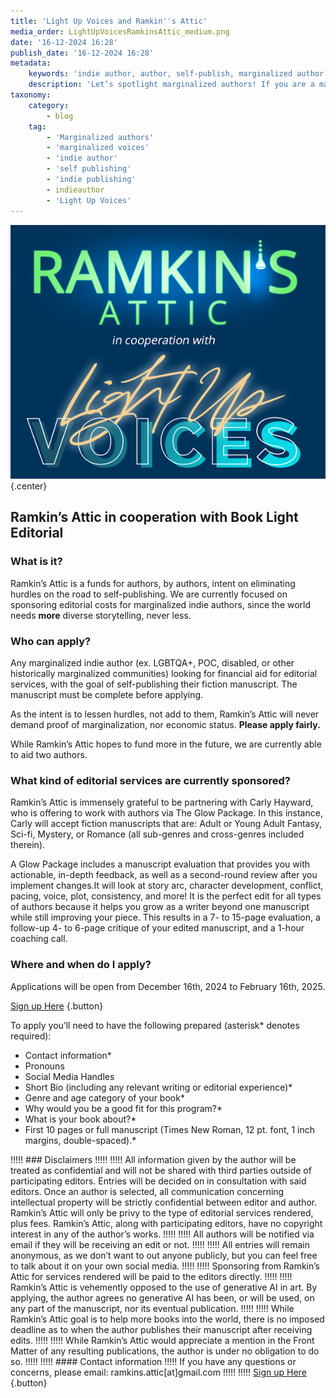 ```yaml
---
title: 'Light Up Voices and Ramkin''s Attic'
media_order: LightUpVoicesRamkinsAttic_medium.png
date: '16-12-2024 16:28'
publish_date: '16-12-2024 16:28'
metadata:
    keywords: 'indie author, author, self-publish, marginalized author'
    description: 'Let’s spotlight marginalized authors! If you are a marginalized author planning to indie publish, enter now to receive a free editorial evaluation on your manuscript.'
taxonomy:
    category:
        - blog
    tag:
        - 'Marginalized authors'
        - 'marginalized voices'
        - 'indie author'
        - 'self publishing'
        - 'indie publishing'
        - indieauthor
        - 'Light Up Voices'
---
```


![Ramkin's Attic in cooperation with Light Up Voices](LightUpVoicesRamkinsAttic_medium.png "Ramkin's Attic in cooperation with Light Up Voices"){.center}
## Ramkin’s Attic in cooperation with Book Light Editorial

### What is it?

Ramkin’s Attic is a funds for authors, by authors, intent on eliminating hurdles on the road to self-publishing. We are currently focused on sponsoring editorial costs for marginalized indie authors, since the world needs **more** diverse storytelling, never less.

### Who can apply?

Any marginalized indie author (ex. LGBTQA+, POC, disabled, or other historically marginalized communities) looking for financial aid for editorial services, with the goal of self-publishing their fiction manuscript. The manuscript must be complete before applying.

As the intent is to lessen hurdles, not add to them, Ramkin’s Attic will never demand proof of marginalization, nor economic status. **Please apply fairly.** 

While Ramkin’s Attic hopes to fund more in the future, we are currently able to aid two authors.
 
### What kind of editorial services are currently sponsored?

Ramkin’s Attic is immensely grateful to be partnering with Carly Hayward, who is offering to work with authors via The Glow Package. In this instance, Carly will accept fiction manuscripts that are: Adult or Young Adult Fantasy, Sci-fi, Mystery, or Romance (all sub-genres and cross-genres included therein).

A Glow Package includes a manuscript evaluation that provides you with actionable, in-depth feedback, as well as a second-round review after you implement changes.It will look at story arc, character development, conflict, pacing, voice, plot, consistency, and more! It is the perfect edit for all types of authors because it helps you grow as a writer beyond one manuscript while still improving your piece. This results in a 7- to 15-page evaluation, a follow-up 4- to 6-page critique of your edited manuscript, and a 1-hour coaching call.

### Where and when do I apply?

Applications will be open from December 16th, 2024 to February 16th, 2025.

[Sign up Here](https://forms.gle/sCW8qqbc4hjDLxNUA?target=_blank) {.button}
 
To apply you’ll need to have the following prepared (asterisk* denotes required):
* Contact information*
* Pronouns
* Social Media Handles
* Short Bio (including any relevant writing or editorial experience)*
* Genre and age category of your book*
* Why would you be a good fit for this program?*
* What is your book about?*
* First 10 pages or full manuscript (Times New Roman, 12 pt. font, 1 inch margins, double-spaced).*

!!!!! ### Disclaimers
!!!!! 
!!!!! All information given by the author will be treated as confidential and will not be shared with third parties outside of participating editors. Entries will be decided on in consultation with said editors. Once an author is selected, all communication concerning intellectual property will be strictly confidential between editor and author. Ramkin’s Attic will only be privy to the type of editorial services rendered, plus fees. Ramkin’s Attic, along with participating editors, have no copyright interest in any of the author’s works.
!!!!! 
!!!!! All authors will be notified via email if they will be receiving an edit or not. 
!!!!! 
!!!!! All entries will remain anonymous, as we don’t want to out anyone publicly, but you can feel free to talk about it on your own social media.
!!!!! 
!!!!! Sponsoring from Ramkin’s Attic for services rendered will be paid to the editors directly.
!!!!! 
!!!!! Ramkin’s Attic is vehemently opposed to the use of generative AI in art. By applying, the author agrees no generative AI has been, or will be used, on any part of the manuscript, nor its eventual publication.
!!!!! 
!!!!! While Ramkin’s Attic goal is to help more books into the world, there is no imposed deadline as to when the author publishes their manuscript after receiving edits.
!!!!! 
!!!!! While Ramkin’s Attic would appreciate a mention in the Front Matter of any resulting publications, the author is under no obligation to do so.
!!!!! 
!!!!! #### Contact information
!!!!! If you have any questions or concerns, please email: ramkins.attic[at]gmail.com
!!!!! 
!!!!! [Sign up Here](https://forms.gle/sCW8qqbc4hjDLxNUA?target=_blank) {.button}